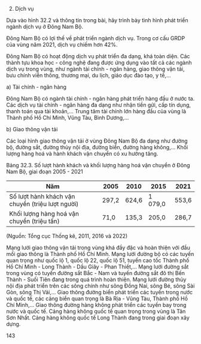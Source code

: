 2. Dịch vụ

Dựa vào hình 32.2 và thông tin trong bài, hãy trình bày tình hình phát triển ngành dịch vụ ở Đông Nam Bộ.

Đông Nam Bộ có lợi thế về phát triển ngành dịch vụ. Trong cơ cấu GRDP của vùng năm 2021, dịch vụ chiếm hơn 42%.

Đông Nam Bộ có hoạt động dịch vụ phát triển đa dạng, khá toàn diện. Các thành tựu khoa học - công nghệ đang được ứng dụng vào tất cả các ngành dịch vụ trong vùng, như ngành tài chính - ngân hàng, giao thông vận tải, bưu chính viễn thông, thương mại, du lịch, giáo dục đào tạo, y tế,...

a) Tài chính - ngân hàng

Đông Nam Bộ có ngành tài chính - ngân hàng phát triển hàng đầu ở nước ta. Các dịch vụ tài chính - ngân hàng đa dạng như nhận tiền gửi, cấp tín dụng, thanh toán qua tài khoản,... Trung tâm tài chính lớn hàng đầu của vùng là Thành phố Hồ Chí Minh, Vũng Tàu, Bình Dương,...

b) Giao thông vận tải

Các loại hình giao thông vận tải ở vùng Đông Nam Bộ đa dạng như đường bộ, đường sắt, đường thủy nội địa, đường biển, đường hàng không,... Khối lượng hàng hoá và hành khách vận chuyển có xu hướng tăng.

Bảng 32.3. Số lượt hành khách và khối lượng hàng hoá vận chuyển 
ở Đông Nam Bộ, giai đoạn 2005 - 2021

Năm | 2005 | 2010 | 2015 | 2021
--- | --- | --- | --- | ---
Số lượt hành khách vận chuyển (triệu lượt người) | 297,2 | 624,6 | 1 079,0 | 553,6
Khối lượng hàng hoá vận chuyển (triệu tấn) | 71,0 | 135,3 | 205,0 | 286,7

(Nguồn: Tổng cục Thống kê, 2011, 2016 và 2022)

Mạng lưới giao thông vận tải trong vùng khá đầy đặc và hoàn thiện với đầu mối giao thông là Thành phố Hồ Chí Minh. Mạng lưới đường bộ có các tuyến quan trọng như quốc lộ 1, quốc lộ 22, quốc lộ 51, tuyến cao tốc Thành phố Hồ Chí Minh - Long Thành - Dầu Giây - Phan Thiết,... Mạng lưới đường sắt trong vùng có tuyến đường sắt Bắc - Nam và tuyến đường sắt đô thị Bến Thành - Suối Tiên đang trong quá trình hoàn thiện. Mạng lưới đường thủy nội địa phát triển trên các sông chính như sông Đồng Nai, sông Bé, sông Sài Gòn, sông Thị Vải,... Giao thông đường biển phát triển các tuyến trong nước và quốc tế, các cảng biển quan trọng là Bà Rịa - Vũng Tàu, Thành phố Hồ Chí Minh,... Giao thông đường hàng không phát triển các tuyến bay trong nước và quốc tế. Cảng hàng không quốc tế quan trọng trong vùng là Tân Sơn Nhất. Cảng hàng không quốc tế Long Thành đang trong giai đoạn xây dựng.

143